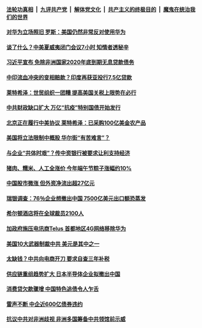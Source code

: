 

####  [法轮功真相](../../../../basic/blob/master/README.md?t=06181502) &nbsp;|&nbsp; [九评共产党](../../../../9ping.md/blob/master/README.md?t=06181502) &nbsp;|&nbsp; [解体党文化](../../../../jtdwh.md/blob/master/README.md?t=06181502)  &nbsp;|&nbsp; [共产主义的终极目的](../../../../gczydzjmd.md/blob/master/README.md?t=06181502) &nbsp;|&nbsp; [魔鬼在统治我们的世界](../../../../mgztzwmdsj.md/blob/master/README.md?t=06181502) 

#### [对华为立场照旧 罗斯：美国仍然非常反对使用华为](../pages/soh7/391621.md?t=06181502) 
#### [谈了什么？中美夏威夷闭门会议7小时 知情者透秘辛](../pages/soh7/391603.md?t=06181502) 
#### [习近平宣布 免除非洲国家2020年底到期无息贷款债务](../pages/soh7/391612.md?t=06181502) 
#### [中印流血冲突的变相赔款？印度再获亚投行7.5亿贷款](../pages/soh7/391579.md?t=06181502) 
#### [莱特希泽：世贸组织一团糟 提高美国关税上限势在必行](../pages/soh7/391510.md?t=06181502) 
#### [中共财政缺口扩大 万亿“抗疫”特别国债开始发行](../pages/soh7/391429.md?t=06181502) 
#### [北京正在履行中美协议 莱特希泽：已采购100亿美金农产品](../pages/soh7/391495.md?t=06181502) 
#### [美国将立法限制中概股 华尔街“有苦难言”？](../pages/soh7/391441.md?t=06181502) 
#### [与企业“共体时艰”？传中资银行被要求让利支持经济](../pages/soh7/391408.md?t=06181502) 
#### [猪肉、糯米、人工全涨价 今年端午节粽子涨幅约10%](../pages/soh7/391435.md?t=06181502) 
#### [中国股市微涨 但外资净流出超27亿元](../pages/soh7/391423.md?t=06181502) 
#### [瑞银调查：76％企业想撤出中国 7500亿美元出口额恐蒸发](../pages/soh7/391222.md?t=06181502) 
#### [希尔顿酒店将在全球裁员2100人](../pages/soh7/391186.md?t=06181502) 
#### [加政府施压电讯商Telus  首都地区4G网络移除华为](../pages/soh7/391162.md?t=06181502) 
#### [美国10大武器制裁中共 美元是其中之一](../pages/soh7/391057.md?t=06181502) 
#### [太缺钱？中共向电商开刀 要求自查三年补税](../pages/soh7/391069.md?t=06181502) 
#### [供应链重组趋势扩大 日本半导体企业拟撤出中国](../pages/soh7/391051.md?t=06181502) 
#### [消费贷欠款骤增 中国特色追债令人乍舌](../pages/soh7/391087.md?t=06181502) 
#### [雷声不断 中企近600亿债券违约](../pages/soh7/391075.md?t=06181502) 
#### [抗议中共对非洲歧视 非洲多国筹备中共领馆前示威](../pages/soh7/391009.md?t=06181502) 
